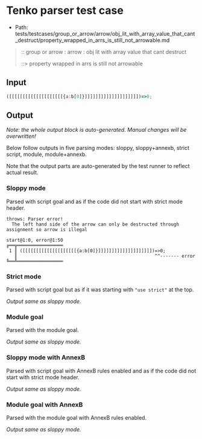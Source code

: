 # Tenko parser test case

- Path: tests/testcases/group_or_arrow/arrow/obj_lit_with_array_value_that_cant_destruct/property_wrapped_in_arrs_is_still_not_arrowable.md

> :: group or arrow : arrow : obj lit with array value that cant destruct
>
> ::> property wrapped in arrs is still not arrowable

## Input

`````js
([[[[[[[[[[[[[[[[[[[[{a:b[0]}]]]]]]]]]]]]]]]]]]]])=>0;
`````

## Output

_Note: the whole output block is auto-generated. Manual changes will be overwritten!_

Below follow outputs in five parsing modes: sloppy, sloppy+annexb, strict script, module, module+annexb.

Note that the output parts are auto-generated by the test runner to reflect actual result.

### Sloppy mode

Parsed with script goal and as if the code did not start with strict mode header.

`````
throws: Parser error!
  The left hand side of the arrow can only be destructed through assignment so arrow is illegal

start@1:0, error@1:50
╔══╦═════════════════
 1 ║ ([[[[[[[[[[[[[[[[[[[[{a:b[0]}]]]]]]]]]]]]]]]]]]]])=>0;
   ║                                                   ^^------- error
╚══╩═════════════════

`````

### Strict mode

Parsed with script goal but as if it was starting with `"use strict"` at the top.

_Output same as sloppy mode._

### Module goal

Parsed with the module goal.

_Output same as sloppy mode._

### Sloppy mode with AnnexB

Parsed with script goal with AnnexB rules enabled and as if the code did not start with strict mode header.

_Output same as sloppy mode._

### Module goal with AnnexB

Parsed with the module goal with AnnexB rules enabled.

_Output same as sloppy mode._
